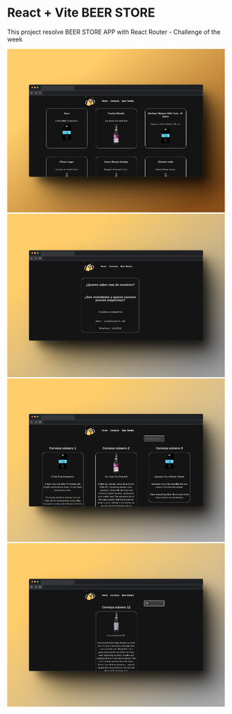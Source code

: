 # React + Vite BEER STORE

This project resolve BEER STORE APP with React Router - Challenge of the week

![capture](https://github.com/woohdang/front-end-III/blob/master/clase12/ctd-fe3-clase-16/src/images/A.png)
![capture](https://github.com/woohdang/front-end-III/blob/master/clase12/ctd-fe3-clase-16/src/images/B.png)
![capture](https://github.com/woohdang/front-end-III/blob/master/clase12/ctd-fe3-clase-16/src/images/C.png)
![capture](https://github.com/woohdang/front-end-III/blob/master/clase12/ctd-fe3-clase-16/src/images/D.png)



